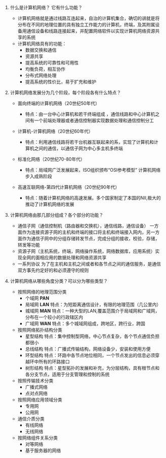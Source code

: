 1. 什么是计算机网络？ 它有什么功能？
    - 计算机网络就是通过线路互连起来，自治的计算机集合，确切的讲就是将分布在不同的地理位置的具有独立工作能力的计算机，终端，及其附属设备用通信设备和线路连接起来，并配置网络软件以实现计算机网络资源共享的系统
    - 计算机网络具有的功能：
        - 数据交换和通信
        - 资源共享
        - 提高系统的可靠性和可用性
        - 均衡负荷，相互协作
        - 分布式网络处理
        - 提高系统的性价比，易于扩充和维护

2. 计算机网络发展分为几个阶段，每个阶段各有什么特点？
    - 面向终端的计算机网络（20世纪50年代）
        -  特点：由一台中心计算机和若干终端组成 ，通信线路和中心计算机之间有一个前端处理器或者通信控制器实现数据处理和通信控制分工
    - 计算机-计算机网络（20世纪60年代）
        - 特点：利用通信线路将若干台机器互联起来的系，实现了计算机和计算机之间的通信，以通信子网为中心多主机多终端
    
    - 标准化网络（20世纪70-80年代）
        - 特点：局域网广泛发展起来，ISO组织颁布“OSI参考模型”  计算机网络步入成熟阶段
    
    - 高速互联网络-第四代计算机网络（20世纪90年代）
        - 特点：随着计算机网络的高速发展。多个国家制定了本国的NII,极大的推动了计算机网络的发展
    
3. 计算机网络由那几部分组成？各个部分的功能？
    - 通信子网（通信控制机（路由器和交换机），通信线路，通信设备） 一方面作为连接资源子网的主机和终端的接口将主机和终端接入网内，另一方面作为通信子网中的分组存储转发节点，完成分组的接收，校验，存储，转发等功能
    - 资源子网（主机系统，终端，网络操作系统，网络数据库，应用系统）实现全网的面相应用的数据处理和网络资源共享
    - 一系列协议 为了在主机和主机之间或者和各节点之间的通信服务，是通信双方事先约定好的和必须遵守的规则
4. 计算机网络从哪些角度分类？可以分为哪些类型？
    - 按照网络的地理范围分类
        - 个域网 **PAN**
        - 局域网 **LAN** 特点：为短距离通信设计，有限的地理范围（几公里内）
        - 城域网 **MAN** 特点：一种大型的LAN,覆盖范围介于局域网和广域网，分布在一个较小的行政辖区内
        - 广域网 **WAN** 特点：多个城域网组成，跨地区，跨行业，跨国
    - 按照网络拓扑结构分类
        - 星型结构 特点：集中控制型网络，中心节点复杂，各个节点通信负担都很小
        - 总线结构 特点：广播式传输结构，网络设备少，安装和使用方便
        - 环型结构 特点：环路中各节点地位相同，一个节点发出的信息必须穿越环中所有的环路接口
        - 树形结构 特点：星型拓扑的发展和补充，为分层结构，具有根节点和各分支节点，适用于分支管理和控制的系统
    - 按照传输技术分类
        - 广播式网络
        - 点对点网络
    - 按照网络应用领域分类
        - 专用网
        - 公用网
    - 通信介质分类
        - 有线网络 
        - 无线网络 
    - 按网络组件关系分类
        - 对等网络
        - 基于服务器的网络
        
